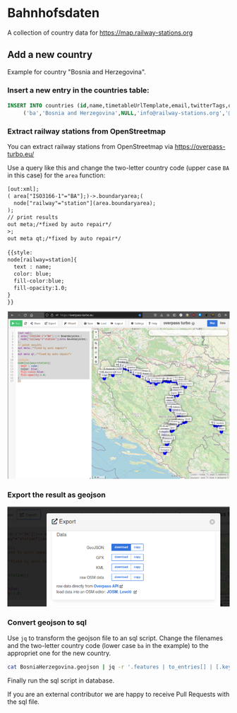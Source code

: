 # Bahnhofsdaten

A collection of country data for https://map.railway-stations.org

## Add a new country

Example for country "Bosnia and Herzegovina".

### Insert a new entry in the countries table:

```sql
INSERT INTO countries (id,name,timetableUrlTemplate,email,twitterTags,overrideLicense,active) VALUES
	 ('ba','Bosnia and Herzegovina',NULL,'info@railway-stations.org','@Bahnhofsoma, #dbHackathon, #dbOpendata, #Bahnhofsfoto, @khgdrn','CC_BY_NC_40_INT',1);

```

### Extract railway stations from OpenStreetmap

You can extract railway stations from OpenStreetmap via https://overpass-turbo.eu/

Use a query like this and change the two-letter country code (upper case `BA` in this case) for the `area` function:

```
[out:xml];
( area["ISO3166-1"="BA"];)->.boundaryarea;(
  node["railway"="station"](area.boundaryarea);
);
// print results
out meta;/*fixed by auto repair*/
>;
out meta qt;/*fixed by auto repair*/

{{style:
node[railway=station]{ 
  text : name;
  color: blue;
  fill-color:blue;
  fill-opacity:1.0;
}
}}
```

![Overpass Query](overpass-query.png)

### Export the result as geojson

![Overpass Export](overpass-export.png)

### Convert geojson to sql

Use `jq` to transform the geojson file to an sql script. Change the filenames and the two-letter country code (lower case `ba` in the example) to the appropriet one for the new country.

```bash
cat BosniaHerzegovina.geojson | jq -r '.features | to_entries[] | [.key+1, .value.properties.name, .value.geometry.coordinates[0], .value.geometry.coordinates[1]] | @text "insert into stations (countryCode, id, title, lat, lon) values ('"'"'ba'"'"', '"'"'\(.[0])'"'"', '"'"'\(.[1])'"'"', \(.[3]), \(.[2]));"' > BosniaHerzegovina.sql

```

Finally run the sql script in database.

If you are an external contributor we are happy to receive Pull Requests with the sql file.
